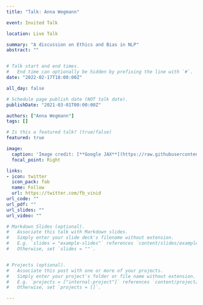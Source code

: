 ```yaml
---
title: "Talk: Anna Wegmann"

event: Invited Talk

location: Live Talk

summary: "A discussion on Ethics and Bias in NLP"
abstract: ""


# Talk start and end times.
#   End time can optionally be hidden by prefixing the line with `#`.
date: "2022-02-17T18:00:00Z"

all_day: false

# Schedule page publish date (NOT talk date).
publishDate: "2021-03-01T00:00:00Z"

authors: ["Anna Wegmann"]
tags: []

# Is this a featured talk? (true/false)
featured: true

image:
  caption: 'Image credit: [**Google JAX**](https://raw.githubusercontent.com/google/jax/master/images/jax_logo_250px.png)'
  focal_point: Right

links:
- icon: twitter
  icon_pack: fab
  name: Follow
  url: https://twitter.com/fb_vinid
url_code: ""
url_pdf: ""
url_slides: ""
url_video: ""

# Markdown Slides (optional).
#   Associate this talk with Markdown slides.
#   Simply enter your slide deck's filename without extension.
#   E.g. `slides = "example-slides"` references `content/slides/example-slides.md`.
#   Otherwise, set `slides = ""`.


# Projects (optional).
#   Associate this post with one or more of your projects.
#   Simply enter your project's folder or file name without extension.
#   E.g. `projects = ["internal-project"]` references `content/project/deep-learning/index.md`.
#   Otherwise, set `projects = []`.

---
```

